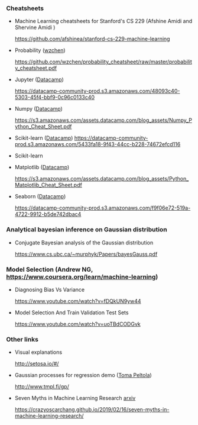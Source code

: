 ### Cheatsheets
* Machine Learning cheatsheets for Stanford's CS 229 (Afshine Amidi and Shervine Amidi  )

  https://github.com/afshinea/stanford-cs-229-machine-learning
  
* Probability ([wzchen](https://github.com/wzchen/probability_cheatsheet))

  https://github.com/wzchen/probability_cheatsheet/raw/master/probability_cheatsheet.pdf
* Jupyter ([Datacamp](https://www.datacamp.com/community/data-science-cheatsheets))

  https://datacamp-community-prod.s3.amazonaws.com/48093c40-5303-45f4-bbf9-0c96c0133c40
* Numpy ([Datacamp](https://www.datacamp.com/community/data-science-cheatsheets))

  https://s3.amazonaws.com/assets.datacamp.com/blog_assets/Numpy_Python_Cheat_Sheet.pdf
* Scikit-learn ([Datacamp](https://www.datacamp.com/community/data-science-cheatsheets))
  https://datacamp-community-prod.s3.amazonaws.com/5433fa18-9f43-44cc-b228-74672efcd116
* Scikit-learn

* Matplotlib ([Datacamp](https://www.datacamp.com/community/data-science-cheatsheets))

  https://s3.amazonaws.com/assets.datacamp.com/blog_assets/Python_Matplotlib_Cheat_Sheet.pdf
* Seaborn ([Datacamp](https://www.datacamp.com/community/data-science-cheatsheets))

  https://datacamp-community-prod.s3.amazonaws.com/f9f06e72-519a-4722-9912-b5de742dbac4


### Analytical bayesian inference on Gaussian distribution
* Conjugate Bayesian analysis of the Gaussian distribution

  https://www.cs.ubc.ca/~murphyk/Papers/bayesGauss.pdf

### Model Selection (Andrew NG, https://www.coursera.org/learn/machine-learning)
* Diagnosing Bias Vs Variance

  https://www.youtube.com/watch?v=fDQkUN9yw44
* Model Selection And Train Validation Test Sets

  https://www.youtube.com/watch?v=uoTBdCODGvk

### Other links
* Visual explanations 

  http://setosa.io/#/

* Gaussian processes for regression demo ([Toma Peltola](http://www.tmpl.fi/))

  http://www.tmpl.fi/gp/
  
* Seven Myths in Machine Learning Research [arxiv](https://arxiv.org/abs/1902.06789)

  https://crazyoscarchang.github.io/2019/02/16/seven-myths-in-machine-learning-research/
